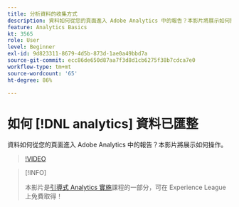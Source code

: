 ```yaml
---
title: 分析資料的收集方式
description: 資料如何從您的頁面進入 Adobe Analytics 中的報告？本影片將展示如何操作。
feature: Analytics Basics
kt: 3565
role: User
level: Beginner
exl-id: 9d823311-8679-4d5b-873d-1ae0a49bbd7a
source-git-commit: ecc86de650d87aa7f3d8d1cb6275f38b7cdca7e0
workflow-type: tm+mt
source-wordcount: '65'
ht-degree: 86%

---
```


# 如何 [!DNL analytics] 資料已匯整

資料如何從您的頁面進入 Adobe Analytics 中的報告？本影片將展示如何操作。

>[!VIDEO](https://video.tv.adobe.com/v/28768/?quality=12&learn=on)

>[!INFO]
>
> 本影片是[引導式 Analytics 實施](https://experienceleague.adobe.com/?recommended=Analytics-D-1-2019.1)課程的一部分，可在 Experience League 上免費取得！